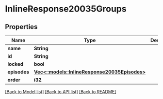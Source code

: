 # InlineResponse20035Groups

## Properties

Name | Type | Description | Notes
------------ | ------------- | ------------- | -------------
**name** | **String** |  | [optional] 
**id** | **String** |  | [optional] 
**locked** | **bool** |  | [optional] 
**episodes** | [**Vec<::models::InlineResponse20035Episodes>**](inline_response_200_35_episodes.md) |  | [optional] 
**order** | **i32** |  | [optional] 

[[Back to Model list]](../README.md#documentation-for-models) [[Back to API list]](../README.md#documentation-for-api-endpoints) [[Back to README]](../README.md)


